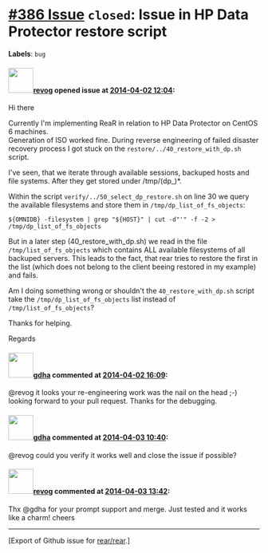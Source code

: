 [\#386 Issue](https://github.com/rear/rear/issues/386) `closed`: Issue in HP Data Protector restore script
==========================================================================================================

**Labels**: `bug`

#### <img src="https://avatars.githubusercontent.com/u/7138166?u=8badbe18661388be2a5be9c8dd8ca530bcdcbe50&v=4" width="50">[revog](https://github.com/revog) opened issue at [2014-04-02 12:04](https://github.com/rear/rear/issues/386):

Hi there

Currently I'm implementing ReaR in relation to HP Data Protector on
CentOS 6 machines.  
Generation of ISO worked fine. During reverse engineering of failed
disaster recovery process I got stuck on the
`restore/../40_restore_with_dp.sh` script.

I've seen, that we iterate through available sessions, backuped hosts
and file systems. After they get stored under /tmp/(dp\_)\*.

Within the script `verify/../50_select_dp_restore.sh` on line 30 we
query the available filesystems and store them in
`/tmp/dp_list_of_fs_objects`:

    ${OMNIDB} -filesystem | grep "${HOST}" | cut -d"'" -f -2 > /tmp/dp_list_of_fs_objects

But in a later step (40\_restore\_with\_dp.sh) we read in the file
`/tmp/list_of_fs_objects` which contains ALL available filesystems of
all backuped servers. This leads to the fact, that rear tries to restore
the first in the list (which does not belong to the client beeing
restored in my example) and fails.

Am I doing something wrong or shouldn't the `40_restore_with_dp.sh`
script take the `/tmp/dp_list_of_fs_objects` list instead of
`/tmp/list_of_fs_objects`?

Thanks for helping.

Regards

#### <img src="https://avatars.githubusercontent.com/u/888633?u=cdaeb31efcc0048d3619651aa18dd4b76e636b21&v=4" width="50">[gdha](https://github.com/gdha) commented at [2014-04-02 16:09](https://github.com/rear/rear/issues/386#issuecomment-39349475):

@revog it looks your re-engineering work was the nail on the head ;-)  
looking forward to your pull request. Thanks for the debugging.

#### <img src="https://avatars.githubusercontent.com/u/888633?u=cdaeb31efcc0048d3619651aa18dd4b76e636b21&v=4" width="50">[gdha](https://github.com/gdha) commented at [2014-04-03 10:40](https://github.com/rear/rear/issues/386#issuecomment-39436905):

@revog could you verify it works well and close the issue if possible?

#### <img src="https://avatars.githubusercontent.com/u/7138166?u=8badbe18661388be2a5be9c8dd8ca530bcdcbe50&v=4" width="50">[revog](https://github.com/revog) commented at [2014-04-03 13:42](https://github.com/rear/rear/issues/386#issuecomment-39452037):

Thx @gdha for your prompt support and merge. Just tested and it works
like a charm! cheers

------------------------------------------------------------------------

\[Export of Github issue for
[rear/rear](https://github.com/rear/rear).\]

